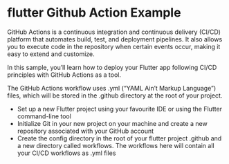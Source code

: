 # flutter Github Action Example

GitHub Actions is a continuous integration and continuous delivery (CI/CD) platform that automates build, test, and deployment pipelines. It also allows you to execute code in the repository when certain events occur, making it easy to extend and customize.

In this sample, you’ll learn how to deploy your Flutter app following CI/CD principles with GitHub Actions as a tool.

The GitHub Actions workflow uses .yml (“YAML Ain’t Markup Language”) files, which will be stored in the .github directory at the root of your project.

- Set up a new Flutter project using your favourite IDE or using the Flutter command-line tool
- Initialize Git in your new project on your machine and create a new repository associated with your GitHub account
- Create the config directory in the root of your flutter project .github and a new directory called workflows. The workflows here will contain all your CI/CD workflows as .yml files
